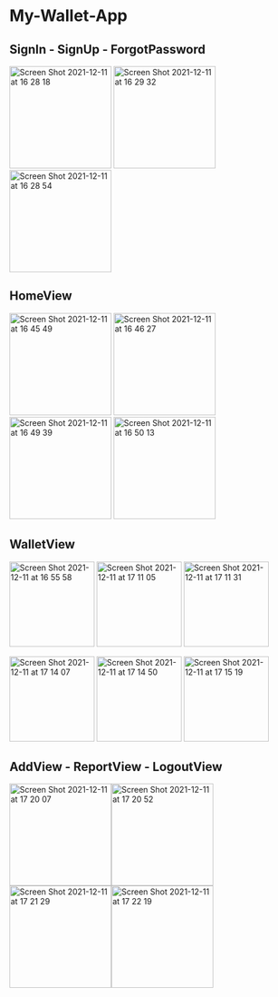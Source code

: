 # My-Wallet-App
## SignIn - SignUp - ForgotPassword
<img width="180" alt="Screen Shot 2021-12-11 at 16 28 18" src="https://user-images.githubusercontent.com/86585728/145671701-a473c15c-17f7-40fb-a47e-cd2dd3005f59.png">    <img width="180" alt="Screen Shot 2021-12-11 at 16 29 32" src="https://user-images.githubusercontent.com/86585728/145671706-7b66d170-bfe3-4a87-8d82-1c97a9f40aeb.png">   <img width="180" alt="Screen Shot 2021-12-11 at 16 28 54" src="https://user-images.githubusercontent.com/86585728/145671704-0ef503de-76b4-4228-9378-9b9cf5469e70.png"> 
## HomeView
<img width="180" alt="Screen Shot 2021-12-11 at 16 45 49" src="https://user-images.githubusercontent.com/86585728/145672211-602a65fb-bf66-437b-b5c1-de7e40ef9187.png"> <img width="180" alt="Screen Shot 2021-12-11 at 16 46 27" src="https://user-images.githubusercontent.com/86585728/145672214-596e74b3-3837-44ba-901c-3ae3901fb695.png"> <img width="180" alt="Screen Shot 2021-12-11 at 16 49 39" src="https://user-images.githubusercontent.com/86585728/145672216-e7bfc2f2-7407-4902-9997-b9e2c47856d9.png"> <img width="180" alt="Screen Shot 2021-12-11 at 16 50 13" src="https://user-images.githubusercontent.com/86585728/145672217-6894a129-6ecf-405f-83ae-79222dbe9b9a.png">
## WalletView
<img width="150" alt="Screen Shot 2021-12-11 at 16 55 58" src="https://user-images.githubusercontent.com/86585728/145672952-da3c5eaa-e1ef-4924-a92a-c705051e48e0.png"> <img width="150" alt="Screen Shot 2021-12-11 at 17 11 05" src="https://user-images.githubusercontent.com/86585728/145672957-4b6d25b0-9ca9-4278-9812-0a6012999cf3.png"> <img width="150" alt="Screen Shot 2021-12-11 at 17 11 31" src="https://user-images.githubusercontent.com/86585728/145672960-e040f5a5-afbf-410b-9e8c-cb5cb26003f9.png"> 

<img width="150" alt="Screen Shot 2021-12-11 at 17 14 07" src="https://user-images.githubusercontent.com/86585728/145672962-5f86a28b-93c6-4e22-8f4b-3435e53e4a2b.png"> <img width="150" alt="Screen Shot 2021-12-11 at 17 14 50" src="https://user-images.githubusercontent.com/86585728/145672963-eac0e643-c3d2-403b-9bfe-8f1607639b07.png"> <img width="150" alt="Screen Shot 2021-12-11 at 17 15 19" src="https://user-images.githubusercontent.com/86585728/145672964-c1a1a2ce-9e04-4b8a-9e59-d3b7f7fa4a9e.png">
## AddView - ReportView - LogoutView
<img width="180" alt="Screen Shot 2021-12-11 at 17 20 07" src="https://user-images.githubusercontent.com/86585728/145673155-8fc62529-7095-413f-9af6-e7ae6a5311f4.png"><img width="180" alt="Screen Shot 2021-12-11 at 17 20 52" src="https://user-images.githubusercontent.com/86585728/145673165-a95bc166-4c0f-49c7-949b-7d25043bd4cf.png"><img width="180" alt="Screen Shot 2021-12-11 at 17 21 29" src="https://user-images.githubusercontent.com/86585728/145673167-ec88b688-a8b0-408d-884d-d81873112851.png"><img width="180" alt="Screen Shot 2021-12-11 at 17 22 19" src="https://user-images.githubusercontent.com/86585728/145673168-6259d2fa-3128-4ff0-b395-37833428efda.png">


